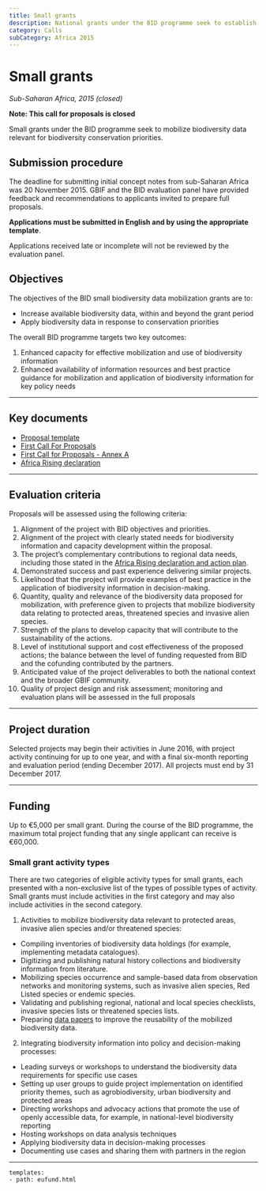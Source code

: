 ```yaml
---
title: Small grants
description: National grants under the BID programme seek to establish or strengthen national biodiversity information facilities and to increase the biodiversity data available about the country to respond to national priorities.
category: Calls
subCategory: Africa 2015
---
```

# Small grants

_Sub-Saharan Africa, 2015 (closed)_

**Note: This call for proposals is closed**

Small grants under the BID programme seek to mobilize biodiversity data relevant for biodiversity conservation priorities.

## Submission procedure

The deadline for submitting initial concept notes from sub-Saharan Africa was 20 November 2015. GBIF and the BID evaluation panel have provided feedback and recommendations to applicants invited to prepare full proposals.

**Applications must be submitted in English and by using the appropriate template**.

Applications received late or incomplete will not be reviewed by the evaluation panel. 

## Objectives

The objectives of the BID small biodiversity data mobilization grants are to:
+ Increase available biodiversity data, within and beyond the grant period
+ Apply biodiversity data in response to conservation priorities

The overall BID programme targets two key outcomes:
1. Enhanced capacity for effective mobilization and use of biodiversity information
2. Enhanced availability of information resources and best practice guidance for mobilization and application of biodiversity information for key policy needs
 
---------
 
## Key documents

+ [Proposal template](http://www.gbif.org/sites/default/files/gbif_project/files/BID-Small-Grant-Template_0.doc)
+ [First Call For Proposals](http://www.gbif.org/sites/default/files/gbif_project/files/BID%20Call%20For%20Proposals%20Africa.pdf)
+ [First Call for Proposals - Annex A](http://www.gbif.org/sites/default/files/gbif_project/files/BID-call-for-proposals-Annex-A.pdf) 
+ [Africa Rising declaration](http://www.gbif.org/sites/default/files/gbif_event/files/AfricaRising-Declaration-EN.pdf)
 
---------
 
## Evaluation criteria

Proposals will be assessed using the following criteria:

1. Alignment of the project with BID objectives and priorities.
2. Alignment of the project with clearly stated needs for biodiversity information and capacity development within the proposal.
3. The project’s complementary contributions to regional data needs, including those stated in the [Africa Rising declaration and action plan](http://www.gbif.org/sites/default/files/gbif_event/files/AfricaRising-Declaration-EN.pdf).
4. Demonstrated success and past experience delivering similar projects.
5. Likelihood that the project will provide examples of best practice in the application of biodiversity information in decision-making.
6. Quantity, quality and relevance of the biodiversity data proposed for mobilization, with preference given to projects that mobilize biodiversity data relating to protected areas, threatened species and invasive alien species.
7. Strength of the plans to develop capacity that will contribute to the sustainability of the actions.
8. Level of institutional support and cost effectiveness of the proposed actions; the balance between the level of funding requested from BID and the cofunding contributed by the partners.
9. Anticipated value of the project deliverables to both the national context and the broader GBIF community.
10. Quality of project design and risk assessment; monitoring and evaluation plans will be assessed in the full proposals
 
---------
 
## Project duration

Selected projects may begin their activities in June 2016, with project activity continuing for up to one year, and with a final six-month reporting and evaluation period (ending December 2017). All projects must end by 31 December 2017.
 
---------
 

## Funding

Up to €5,000 per small grant. During the course of the BID programme, the maximum total project funding that any single applicant can receive is €60,000.
 
 
### Small grant activity types

There are two categories of eligible activity types for small grants, each presented with a non-exclusive list of the types of possible types of activity. Small grants must include activities in the first category and may also include activities in the second category.

1. Activities to mobilize biodiversity data relevant to protected areas, invasive alien species and/or threatened species:
+ Compiling inventories of biodiversity data holdings (for example, implementing metadata catalogues).
+ Digitizing and publishing natural history collections and biodiversity information from literature.
+ Mobilizing species occurrence and sample-based data from observation networks and monitoring systems, such as invasive alien species, Red Listed species or endemic species.
+ Validating and publishing regional, national and local species checklists, invasive species lists or threatened species lists.
+ Preparing [data papers](http://www.gbif.org/publishing-data/data-papers) to improve the reusability of the mobilized biodiversity data.

2. Integrating biodiversity information into policy and decision-making processes:
+ Leading surveys or workshops to understand the biodiversity data requirements for specific use cases
+ Setting up user groups to guide project implementation on identified priority themes, such as agrobiodiversity, urban biodiversity and protected areas
+ Directing workshops and advocacy actions that promote the use of openly accessible data, for example, in national-level biodiversity reporting
+ Hosting workshops on data analysis techniques
+ Applying biodiversity data in decision-making processes
+ Documenting use cases and sharing them with partners in the region  

----------

```styledYaml
templates:
- path: eufund.html
```

